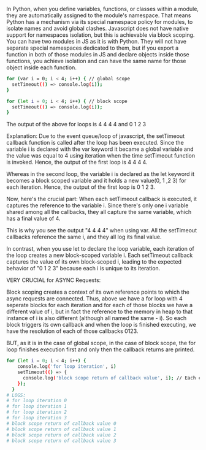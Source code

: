 In Python, when you define variables, functions, or classes within a module, they are automatically assigned to the module's namespace. That means Python has a mechanism via its special namespace policy for modules, to isolate names and avoid global clashes. Javascript does not have native support for namespaces isolation, but this is achievable via block scoping. You can have two modules in JS as it is with Python. They will not have separate special namespaces dedicated to them, but if you export a function in both of those modules in JS and declare objects inside those functions, you achieve isolation and can have the same name for those object inside each function.

```sh
for (var i = 0; i < 4; i++) { // global scope
  setTimeout(() => console.log(i));
}

for (let i = 0; i < 4; i++) { // block scope
  setTimeout(() => console.log(i));
}
```

The output of the above for loops is 4 4 4 4 and 0 1 2 3

Explanation: Due to the event queue/loop of javascript, the setTimeout callback function is called after the loop has been executed. Since the variable i is declared with the var keyword it became a global variable and the value was equal to 4 using iteration when the time setTimeout function is invoked. Hence, the output of the first loop is 4 4 4 4.

Whereas in the second loop, the variable i is declared as the let keyword it becomes a block scoped variable and it holds a new value(0, 1 ,2 3) for each iteration. Hence, the output of the first loop is 0 1 2 3.


Now, here's the crucial part: When each setTimeout callback is executed, it captures the reference to the variable i. Since there's only one i variable shared among all the callbacks, they all capture the same variable, which has a final value of 4.

This is why you see the output "4 4 4 4" when using var. All the setTimeout callbacks reference the same i, and they all log its final value.

In contrast, when you use let to declare the loop variable, each iteration of the loop creates a new block-scoped variable i. Each setTimeout callback captures the value of its own block-scoped i, leading to the expected behavior of "0 1 2 3" because each i is unique to its iteration.

VERY CRUCIAL for ASYNC Requests:

Block scoping creates a context of its own reference points to which the async requests are connected. Thus, above we have a for loop with 4 seperate blocks for each iteration and for each of those blocks we have a different value of i, but in fact the reference to the memory in heap to that instance of i is also different (although all named the same - i). So each block triggers its own callback and when the loop is finished executing, we have the resolution of each of those callbacks 0123. 

BUT, as it is in the case of global scope, in the case of block scope, the for loop finishes execution first and only then the callback returns are printed. 

```sh
for (let i = 0; i < 4; i++) {
    console.log('for loop iteration', i)
    setTimeout(() => {
      console.log('block scope return of callback value', i); // Each callback captures its own block-scoped `i`
    });
  }
# LOGS:
# for loop iteration 0
# for loop iteration 1
# for loop iteration 2
# for loop iteration 3
# block scope return of callback value 0
# block scope return of callback value 1
# block scope return of callback value 2
# block scope return of callback value 3
```
